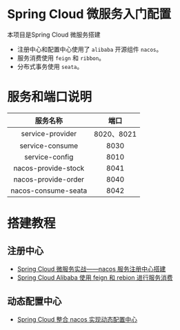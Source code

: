 # Spring Cloud 微服务入门配置
本项目是Spring Cloud 微服务搭建
* 注册中心和配置中心使用了 `alibaba` 开源组件 `nacos`。
* 服务消费使用 `feign` 和 `ribbon`。
* 分布式事务使用 `seata`。


# 服务和端口说明

|服务名称|端口|
|:----:|:----:|
|service-provider|8020、8021|
|service-consume|8030|
|service-config|8010|
|nacos-provide-stock|8041|
|nacos-provide-order|8040|
|nacos-consume-seata|8042|

# 搭建教程

## 注册中心

* [Spring Cloud 微服务实战——nacos 服务注册中心搭建](https://www.cnblogs.com/jeremylai7/p/15497219.html)
* [Spring Cloud Alibaba 使用 feign 和 rebion 进行服务消费](https://www.cnblogs.com/jeremylai7/p/15515666.html)

## 动态配置中心

* [Spring Cloud 整合 nacos 实现动态配置中心](https://github.com/jeremylai7/blog/blob/origin/2022%E5%B9%B410%E6%9C%88/Spring%20Cloud%20%E6%95%B4%E5%90%88%20nacos%20%E5%AE%9E%E7%8E%B0%E5%8A%A8%E6%80%81%E9%85%8D%E7%BD%AE%E4%B8%AD%E5%BF%83.md)
